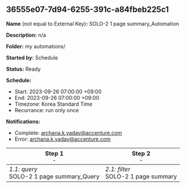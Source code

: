 ## 36555e07-7d94-6255-391c-a84fbeb225c1

**Name** (not equal to External Key)**:** SOLO-2 1 page summary_Automation

**Description:** n/a

**Folder:** my automations/

**Started by:** Schedule

**Status:** Ready

**Schedule:**

* Start: 2023-09-26 07:00:00 +09:00
* End: 2023-09-26 07:00:00 +09:00
* Timezone: Korea Standard Time
* Recurrance: run only once

**Notifications:**

* Complete: archana.k.yadav@accenture.com
* Error: archana.k.yadav@accenture.com

| Step 1<br>_<small>-</small>_ | Step 2<br>_<small>-</small>_ |
| --- | --- |
| _1.1: query_<br>SOLO-2 1 page summary_Query | _2.1: filter_<br>SOLO-2 1 page summary |
